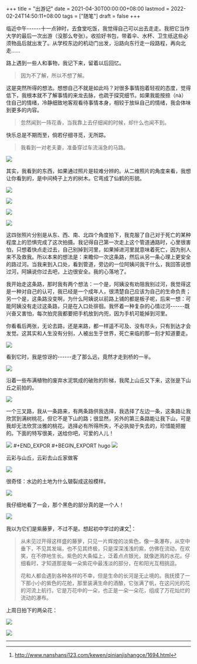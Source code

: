 +++
title = "出游记"
date = 2021-04-30T00:00:00+08:00
lastmod = 2022-02-24T14:50:11+08:00
tags = ["随笔"]
draft = false
+++

临近中午------十一点钟时，去食堂吃饭，我觉得自己可以出去走走。我把它当作大学的最后一次出游（没那么夸张）。收拾好书包，带着伞、水杯、卫生纸这些必须物品后就出发了。从学校东边的机动门出发，沿路向东行走一段路程，再向北走......

路上遇到一些人和事物，我记下来，留着以后回忆。

> 因为不了解，所以不想了解。

这是突然所得的想法。想想自己不就是如此吗？对很多事情抱着轻视的态度，觉得低下，我根本就不了解事情的来龙去脉，也疏于探究细节。如果我能按捺（nà）住自己的情绪，冷静细致地客观看待事情本身，相较于放纵自己的情绪，我会体味到更多的内容。

> 忽然闻到一阵花香，当我靠上去仔细闻的时候，却什么也闻不到。

快乐总是不期而至，倘若仔细寻觅，无所踪。

> 我看到一对老夫妻，准备穿过车流湍急的马路。

![](/chu-you-ji-0.jpg "")

其实，我看到的东西，如果通过照片是较难分辨的。从二维照片的角度来看，我想让你看到的，是中间椅子上方的树木。它弯成了仙鹤的形貌。

![](/chu-you-ji-1.jpg "")

![](/chu-you-ji-2.jpg "")

![](/chu-you-ji-3.jpg "")

![](/chu-you-ji-4.jpg "")

这四张照片分别是从东、西、南、北四个角度拍下，我克服了自己对于死亡的某种程度上的恐惧完成了这次拍摄。我记得自己第一次走上这个管道通路时，心里很害怕，只想着快点走过去，自己别掉到河里，如果掉进河里就意味着死亡，因为别人来不及救我。所以本来的想法是：来瞻仰一次这条路，然后从另一条心理上更安全的路过河。当我来到入口处，看到管道，旁边的一位阿姨问我干什么，我回答说想过河，阿姨说你过去吧，上边很安全。我的心落地了。

我开始走这条路，那时我有两个想法：一个是，阿姨没有劝阻我别过河，我觉得这是一种对自己的认可，我已经是一个成年人，很清楚自己应该为自己的生命负责；另一个是，这条路没变啊，为什么阿姨说以前路上铺的都是板子呢，后来一想：可能阿姨没有走过这条路，只是在入口处徘徊。我怀着一种复杂的心情过河------既兴奋又害怕，每次拍完我都要把手机放到内兜，因为手机可能掉到河里。

你看看后两张，无论去路，还是来路，都一样遥不可及、没有尽头，只有到达才会发觉。这其实和人生没有分别，人被出生于世界，死亡来临的那一刻才知道要走。

![](/chu-you-ji-5.jpg "")

看到它时，我是惊讶的------走了那么远，竟然才走到桥的一半。

![](/chu-you-ji-6.jpg "")

沿着一些布满植物的废弃水泥筑成的破败的阶梯，我爬上山丘又下来，这张是下山丘之前拍的。

![](/chu-you-ji-7.jpg "")

一个三叉路，我从一条路来，有两条路供我选择，我选择了左边一条，这条路让我欣赏到满树桃花，但它不是下山的路；很显然，另外的第三条路能让我下山，可是我却无法欣赏淡雅的桃花。选择必有所得所失，不必执拗于失去的，珍惜能把握的。下面的特写很美，送给你吧，可爱的人儿！

![](/chu-you-ji-8.jpg "")
#+END_EXPOR
#+BEGIN_EXPORT hugo
![](/chu-you-ji-9.jpg "")

云彩与山丘，云彩去山丘家做客

![](/chu-you-ji-10.jpg "")

很奇怪：水边的土地为什么皲裂成这般模样。

![](/chu-you-ji-11.jpg "")

我仔细地看了一会，那个黑色的部分真的是一个人！

![](/chu-you-ji-12.jpg "")

我以为它们是紫藤萝，不过不是。想起初中学过的课文[^fn:1]：

> 从未见过开得这样盛的藤萝，只见一片辉煌的淡紫色，像一条瀑布，从空中垂下，不见其发端，也不见其终极，只是深深浅浅的紫，仿佛在流动，在欢笑，在不停地生长。紫色的大条幅上，泛着点点银光，就像迸溅的水花。仔细看时，才知道那是每一朵紫花中最浅淡的部分，在和阳光互相挑逗。
>
> 花和人都会遇到各种各样的不幸，但是生命的长河是无止境的。我抚摸了一下那小小的紫色的花舱，那里装满生命的酒酿，它张满了帆，在这闪光的花的河流上航行。它是万花中的一朵，也正是一朵一朵花，组成了万花灿烂的流动的瀑布。

上周日拍下的两朵花：

![](/chu-you-ji-13.jpg "")

![](/chu-you-ji-14.jpg "")

---

[^fn:1]: <http://www.nanshansi123.com/kewen/qinianjishangce/1694.html>